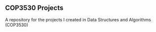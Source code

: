 ## COP3530 Projects
A repository for the projects I created in Data Structures and Algorithms (COP3530)